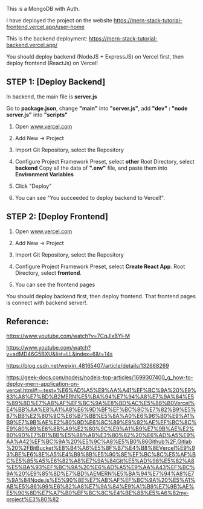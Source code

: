 This is a MongoDB with Auth.

I have deployed the project on the website
https://mern-stack-tutorial-frontend.vercel.app/user-home

This is the backend deployment:
https://mern-stack-tutorial-backend.vercel.app/

You should deploy backend (NodeJS + ExpressJS) on Vercel first,
then deploy frontend (ReactJs) on Vercel!


## STEP 1: [Deploy Backend]
In backend, the main file is **server.js**

Go to **package.json**,   change **"main"** into **"server.js"**,
  add  **"dev" : "node server.js"** into **"scripts"**

1) Open www.vercel.com

2) Add New -> Project

3) Import Git Repository, select the Repository

4) Configure Project
Framework Preset, select **other**
Root Directory, select **backend**
Copy all the data of **".env"** file, and paste them into **Environment Variables**

5) Click "Deploy"

6) You can see "You succeeded to deploy backend to Vercel!".


## STEP 2: [Deploy Frontend]
1) Open www.vercel.com

2) Add New -> Project

3) Import Git Repository, select the Repository

4) Configure Project
Framework Preset, select **Create React App**.
Root Directory, select **frontend**.

5) You can see the frontend pages


You should deploy backend first, then deploy frontend.
That frontend pages is connect with backend server!.

## Reference:
https://www.youtube.com/watch?v=7CqJlxBYj-M

https://www.youtube.com/watch?v=adMD46G5BXU&list=LL&index=6&t=14s

https://blog.csdn.net/weixin_48165407/article/details/132668269

https://geek-docs.com/nodejs/nodejs-top-articles/1699307400_g_how-to-deploy-mern-application-on-vercel.html#:~:text=%E6%AD%A5%E9%AA%A41%EF%BC%9A%20%E9%83%A8%E7%BD%B2MERN%E5%BA%94%E7%94%A8%E7%9A%84%E5%89%8D%E7%AB%AF%EF%BC%9A%E8%BD%AC%E5%88%B0Vercel%E4%BB%AA%E8%A1%A8%E6%9D%BF%EF%BC%8C%E7%82%B9%E5%87%BB%E2%80%9C%E6%B7%BB%E5%8A%A0%E6%96%B0%E9%A1%B9%E7%9B%AE%E2%80%9D%E6%8C%89%E9%92%AE%EF%BC%8C%E9%80%89%E6%8B%A9%E2%80%9C%E9%A1%B9%E7%9B%AE%E2%80%9D%E7%B1%BB%E5%88%AB%E3%80%82%20%E6%AD%A5%E9%AA%A42%EF%BC%9A%20%E5%9C%A8%E5%B0%86Github%2F,Gitlab%20%2FBitBucket%E8%B4%A6%E5%8F%B7%E4%B8%8EVercel%E9%93%BE%E6%8E%A5%E4%B9%8B%E5%90%8E%EF%BC%8C%E5%AF%BC%E5%85%A5%E6%82%A8%E7%9A%84Git%E5%AD%98%E5%82%A8%E5%BA%93%EF%BC%9A%20%E6%AD%A5%E9%AA%A43%EF%BC%9A%20%E9%85%8D%E7%BD%AEMERN%E5%BA%94%E7%94%A8%E7%9A%84Node.js%E5%90%8E%E7%AB%AF%EF%BC%9A%20%E5%A1%AB%E5%86%99%E6%82%A8%E7%9A%84%E9%A1%B9%E7%9B%AE%E5%90%8D%E7%A7%B0%EF%BC%8C%E4%BE%8B%E5%A6%82my-project%E3%80%82